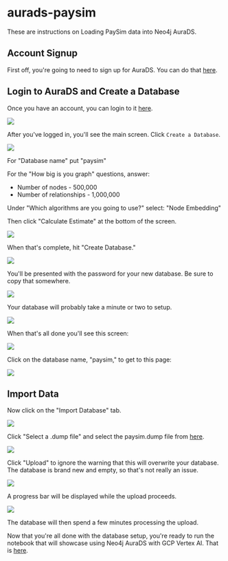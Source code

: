 # aurads-paysim
These are instructions on Loading PaySim data into Neo4j AuraDS.

## Account Signup
First off, you're going to need to sign up for AuraDS.  You can do that [here](https://neo4j.com/cloud/graph-data-science/).

## Login to AuraDS and Create a Database
Once you have an account, you can login to it [here](https://console.neo4j.io/).

![](./images/01%20-%20login.png)

After you've logged in, you'll see the main screen.  Click `Create a Database`.

![](./images/02%20-%20main.png)

For "Database name" put "paysim"

For the "How big is you graph" questions, answer:
* Number of nodes - 500,000
* Number of relationships - 1,000,000

Under "Which algorithms are you going to use?" select: "Node Embedding"

Then click "Calculate Estimate" at the bottom of the screen.  

![](./images/03%20-%20estimate.png)

When that's complete, hit "Create Database."

![](./images/04%20-%20create.png)

You'll be presented with the password for your new database.  Be sure to copy that somewhere.

![](./images/05%20-%20password.png)

Your database will probably take a minute or two to setup.

![](./images/06%20-%20wait.png)

When that's all done you'll see this screen:

![](./images/07%20-%20ready.png)

Click on the database name, "paysim," to get to this page:

![](./images/08%20-%20detail.png)

## Import Data
Now click on the "Import Database" tab.

![](./images/09%20-%20import.png)

Click "Select a .dump file" and select the paysim.dump file from [here](xxx).

![](./images/10%20-%20import.png)

Click "Upload" to ignore the warning that this will overwrite your database.  The database is brand new and empty, so that's not really an issue.

![](./images/11%20-%20import.png)

A progress bar will be displayed while the upload proceeds.

![](./images/12%20-%20loading.png)

The database will then spend a few minutes processing the upload.

Now that you're all done with the database setup, you're ready to run the notebook that will showcase using Neo4j AuraDS with GCP Vertex AI.  That is [here](https://github.com/GoogleCloudPlatform/vertex-ai-samples/blob/master/notebooks/community/neo4j/graph_paysim.ipynb).